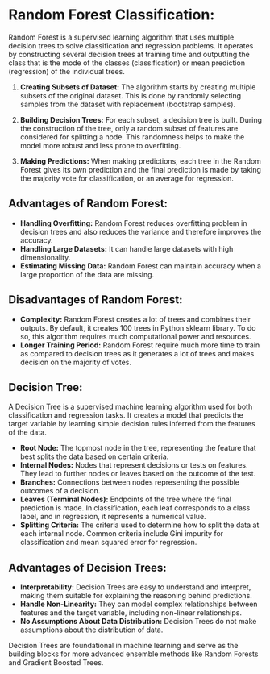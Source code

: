 # Random Forest Classification:

Random Forest is a supervised learning algorithm that uses multiple decision trees to solve classification and
regression problems. It operates by constructing several decision trees at training time and outputting the class that
is the mode of the classes (classification) or mean prediction (regression) of the individual trees.

1. **Creating Subsets of Dataset:** The algorithm starts by creating multiple subsets of the original dataset. This is
   done by randomly selecting samples from the dataset with replacement (bootstrap samples).

2. **Building Decision Trees:** For each subset, a decision tree is built. During the construction of the tree, only a
   random subset of features are considered for splitting a node. This randomness helps to make the model more robust
   and less prone to overfitting.

3. **Making Predictions:** When making predictions, each tree in the Random Forest gives its own prediction and the
   final prediction is made by taking the majority vote for classification, or an average for regression.

## Advantages of Random Forest:

- **Handling Overfitting:** Random Forest reduces overfitting problem in decision trees and also reduces the variance
  and therefore improves the accuracy.
- **Handling Large Datasets:** It can handle large datasets with high dimensionality.
- **Estimating Missing Data:** Random Forest can maintain accuracy when a large proportion of the data are missing.

## Disadvantages of Random Forest:

- **Complexity:** Random Forest creates a lot of trees and combines their outputs. By default, it creates 100 trees in
  Python sklearn library. To do so, this algorithm requires much computational power and resources.
- **Longer Training Period:** Random Forest require much more time to train as compared to decision trees as it
  generates a lot of trees and makes decision on the majority of votes.

## Decision Tree:

A Decision Tree is a supervised machine learning algorithm used for both classification and regression tasks. It creates
a model that predicts the target variable by learning simple decision rules inferred from the features of the data.

- **Root Node:** The topmost node in the tree, representing the feature that best splits the data based on certain
  criteria.
- **Internal Nodes:** Nodes that represent decisions or tests on features. They lead to further nodes or leaves based on
  the outcome of the test.
- **Branches:** Connections between nodes representing the possible outcomes of a decision.
- **Leaves (Terminal Nodes):** Endpoints of the tree where the final prediction is made. In classification, each leaf
  corresponds to a class label, and in regression, it represents a numerical value.
- **Splitting Criteria:** The criteria used to determine how to split the data at each internal node. Common criteria
  include Gini impurity for classification and mean squared error for regression.

## Advantages of Decision Trees:

- **Interpretability:** Decision Trees are easy to understand and interpret, making them suitable for explaining the
  reasoning behind predictions.
- **Handle Non-Linearity:** They can model complex relationships between features and the target variable, including
  non-linear relationships.
- **No Assumptions About Data Distribution:** Decision Trees do not make assumptions about the distribution of data.

Decision Trees are foundational in machine learning and serve as the building blocks for more advanced ensemble methods
like Random Forests and Gradient Boosted Trees.